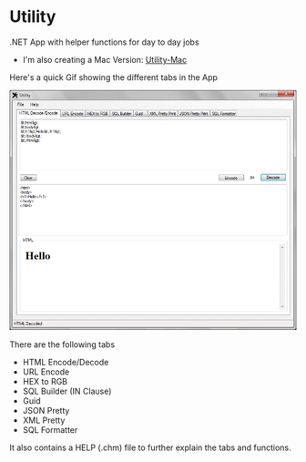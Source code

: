 # Utility
.NET App with helper functions for day to day jobs

* I'm also creating a Mac Version: [Utility-Mac](https://github.com/AlexHedley/Utility-Mac)

Here's a quick Gif showing the different tabs in the App

![Utility](Utility.gif "Utility")

There are the following tabs 
* HTML Encode/Decode 
* URL Encode 
* HEX to RGB 
* SQL Builder (IN Clause)
* Guid 
* JSON Pretty
* XML Pretty
* SQL Formatter

It also contains a HELP (.chm) file to further explain the tabs and functions.
